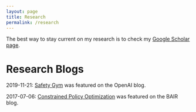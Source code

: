 ```yaml
---
layout: page
title: Research
permalink: /research
---
```


The best way to stay current on my research is to check my [Google Scholar page](https://scholar.google.com/citations?hl=en&user=jRKEUjkAAAAJ).

# Research Blogs

2019-11-21: [Safety Gym](https://openai.com/blog/safety-gym/) was featured on the OpenAI blog.

2017-07-06: [Constrained Policy Optimization](https://bair.berkeley.edu/blog/2017/07/06/cpo/) was featured on the BAIR blog.